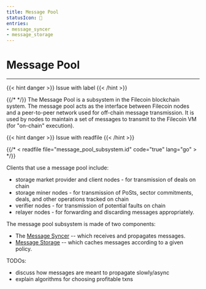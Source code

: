 ```yaml
---
title: Message Pool
statusIcon: 🛑
entries:
- message_syncer
- message_storage
---
```


# Message Pool
---

{{< hint danger >}}
Issue with label
{{< /hint >}}

{{/* <label message_pool> */}}
The Message Pool is a subsystem in the Filecoin blockchain system. The message pool acts as the interface between Filecoin nodes and a peer-to-peer network used for off-chain message transmission. It is used by nodes to maintain a set of messages to transmit to the Filecoin VM (for "on-chain" execution).

{{< hint danger >}}
Issue with readfile
{{< /hint >}}

{{/* < readfile file="message_pool_subsystem.id" code="true" lang="go" > */}}

Clients that use a message pool include:

- storage market provider and client nodes - for transmission of deals on chain
- storage miner nodes - for transmission of PoSts, sector commitments, deals, and other operations tracked on chain
- verifier nodes - for transmission of potential faults on chain
- relayer nodes - for forwarding and discarding messages appropriately.

The message pool subsystem is made of two components:

- The [Message Syncer](\missing-link) -- which receives and propagates messages.
- [Message Storage](\missing-link) -- which caches messages according to a given policy.

TODOs:

- discuss how messages are meant to propagate slowly/async
- explain algorithms for choosing profitable txns
